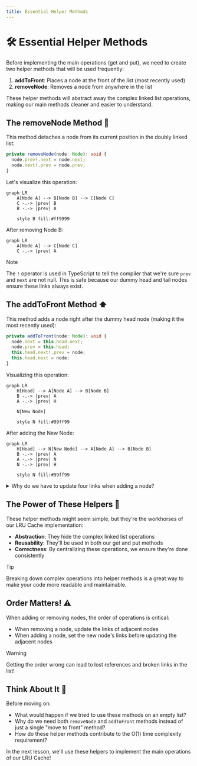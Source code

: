 ```yaml
---
title: Essential Helper Methods
---
```


# 🛠️ Essential Helper Methods

Before implementing the main operations (get and put), we need to create two helper methods that will be used frequently:

1. **addToFront**: Places a node at the front of the list (most recently used)
2. **removeNode**: Removes a node from anywhere in the list

These helper methods will abstract away the complex linked list operations, making our main methods cleaner and easier to understand.

## The removeNode Method 🔗

This method detaches a node from its current position in the doubly linked list:

```typescript
private removeNode(node: Node): void {
  node.prev!.next = node.next;
  node.next!.prev = node.prev;
}
```

Let's visualize this operation:

```mermaid
graph LR
    A[Node A] --> B[Node B] --> C[Node C]
    C -.-> |prev| B
    B -.-> |prev| A
    
    style B fill:#ff9999
```

After removing Node B:

```mermaid
graph LR
    A[Node A] --> C[Node C]
    C -.-> |prev| A
```

> [!NOTE]
> The `!` operator is used in TypeScript to tell the compiler that we're sure `prev` and `next` are not null. This is safe because our dummy head and tail nodes ensure these links always exist.

## The addToFront Method ⬆️

This method adds a node right after the dummy head node (making it the most recently used):

```typescript
private addToFront(node: Node): void {
  node.next = this.head.next;
  node.prev = this.head;
  this.head.next!.prev = node;
  this.head.next = node;
}
```

Visualizing this operation:

```mermaid
graph LR
    H[Head] --> A[Node A] --> B[Node B]
    B -.-> |prev| A
    A -.-> |prev| H
    
    N[New Node]
    
    style N fill:#99ff99
```

After adding the New Node:

```mermaid
graph LR
    H[Head] --> N[New Node] --> A[Node A] --> B[Node B]
    B -.-> |prev| A
    A -.-> |prev| N
    N -.-> |prev| H
    
    style N fill:#99ff99
```

<details>
<summary>Why do we have to update four links when adding a node?</summary>

In a doubly linked list, each node has two links: next and prev. When inserting a node, we need to:
1. Set the new node's next and prev links (2 updates)
2. Update the adjacent nodes' links to point to the new node (2 updates)

So, a total of 4 links need to be updated to properly insert a node.
</details>

## The Power of These Helpers 💪

These helper methods might seem simple, but they're the workhorses of our LRU Cache implementation:

- **Abstraction**: They hide the complex linked list operations 
- **Reusability**: They'll be used in both our get and put methods
- **Correctness**: By centralizing these operations, we ensure they're done consistently

> [!TIP]
> Breaking down complex operations into helper methods is a great way to make your code more readable and maintainable.

## Order Matters! ⚠️

When adding or removing nodes, the order of operations is critical:

- When removing a node, update the links of adjacent nodes
- When adding a node, set the new node's links before updating the adjacent nodes

> [!WARNING]
> Getting the order wrong can lead to lost references and broken links in the list!

## Think About It 🤔

Before moving on:

- What would happen if we tried to use these methods on an empty list?
- Why do we need both `removeNode` and `addToFront` methods instead of just a single "move to front" method?
- How do these helper methods contribute to the O(1) time complexity requirement?

In the next lesson, we'll use these helpers to implement the main operations of our LRU Cache! 